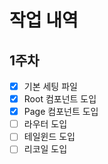 # 작업 내역

## 1주차
- [x] 기본 세팅 파일
- [x] Root 컴포넌트 도입
- [x] Page 컴포넌트 도입
- [ ] 라우터 도입
- [ ] 테일윈드 도입
- [ ] 리코일 도입
